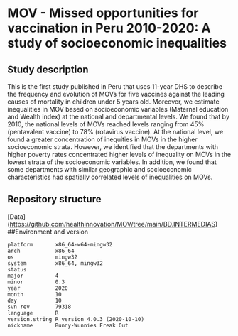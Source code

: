 # MOV - Missed opportunities for vaccination in Peru 2010-2020: A study of socioeconomic inequalities

## Study description
This is the first study published in Peru that uses 11-year DHS to describe the frequency and evolution of MOVs for five vaccines against the leading causes of mortality in children under 5 years old. Moreover, we estimate inequalities in MOV based on socioeconomic variables (Maternal education and Wealth index) at the national and departmental levels. We found that by 2010, the national levels of MOVs reached levels ranging from 45% (pentavalent vaccine) to 78% (rotavirus vaccine). At the national level, we found a greater concentration of inequities in MOVs in the higher socioeconomic strata. However, we identified that the departments with higher poverty rates concentrated higher levels of inequality on MOVs in the lowest strata of the socioeconomic variables. In addition, we found that some departments with similar geographic and socioeconomic characteristics had spatially correlated levels of inequalities on MOVs. 

## Repository structure

[Data] (https://github.com/healthinnovation/MOV/tree/main/BD.INTERMEDIAS) 
##Environment and version

```
platform       x86_64-w64-mingw32          
arch           x86_64                      
os             mingw32                     
system         x86_64, mingw32             
status                                     
major          4                           
minor          0.3                         
year           2020                        
month          10                          
day            10                          
svn rev        79318                       
language       R                           
version.string R version 4.0.3 (2020-10-10)
nickname       Bunny-Wunnies Freak Out
```

